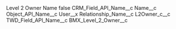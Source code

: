 <?xml version="1.0" encoding="UTF-8"?>
<CustomMetadata xmlns="http://soap.sforce.com/2006/04/metadata" xmlns:xsi="http://www.w3.org/2001/XMLSchema-instance" xmlns:xsd="http://www.w3.org/2001/XMLSchema">
    <label>Level 2 Owner Name</label>
    <protected>false</protected>
    <values>
        <field>CRM_Field_API_Name__c</field>
        <value xsi:type="xsd:string">Name__c</value>
    </values>
    <values>
        <field>Object_API_Name__c</field>
        <value xsi:type="xsd:string">User__x</value>
    </values>
    <values>
        <field>Relationship_Name__c</field>
        <value xsi:type="xsd:string">L2Owner_c__c</value>
    </values>
    <values>
        <field>TWD_Field_API_Name__c</field>
        <value xsi:type="xsd:string">BMX_Level_2_Owner__c</value>
    </values>
</CustomMetadata>
